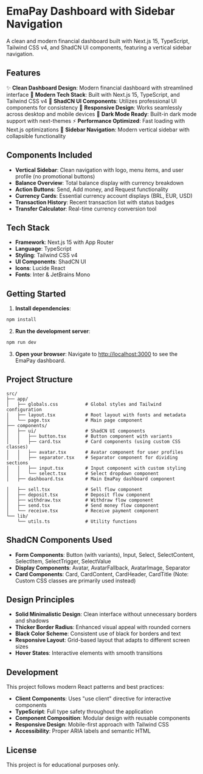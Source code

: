 # EmaPay Dashboard with Sidebar Navigation

A clean and modern financial dashboard built with Next.js 15, TypeScript, Tailwind CSS v4, and ShadCN UI components, featuring a vertical sidebar navigation.

## Features

✨ **Clean Dashboard Design**: Modern financial dashboard with streamlined interface
🎨 **Modern Tech Stack**: Built with Next.js 15, TypeScript, and Tailwind CSS v4
🧩 **ShadCN UI Components**: Utilizes professional UI components for consistency
📱 **Responsive Design**: Works seamlessly across desktop and mobile devices
🌙 **Dark Mode Ready**: Built-in dark mode support with next-themes
⚡ **Performance Optimized**: Fast loading with Next.js optimizations
🔧 **Sidebar Navigation**: Modern vertical sidebar with collapsible functionality

## Components Included

- **Vertical Sidebar**: Clean navigation with logo, menu items, and user profile (no promotional buttons)
- **Balance Overview**: Total balance display with currency breakdown
- **Action Buttons**: Send, Add money, and Request functionality
- **Currency Cards**: Essential currency account displays (BRL, EUR, USD)
- **Transaction History**: Recent transaction list with status badges
- **Transfer Calculator**: Real-time currency conversion tool

## Tech Stack

- **Framework**: Next.js 15 with App Router
- **Language**: TypeScript
- **Styling**: Tailwind CSS v4
- **UI Components**: ShadCN UI
- **Icons**: Lucide React
- **Fonts**: Inter & JetBrains Mono

## Getting Started

1. **Install dependencies**:
```bash
npm install
```

2. **Run the development server**:
```bash
npm run dev
```

3. **Open your browser**:
Navigate to [http://localhost:3000](http://localhost:3000) to see the EmaPay dashboard.

## Project Structure

```
src/
├── app/
│   ├── globals.css          # Global styles and Tailwind configuration
│   ├── layout.tsx           # Root layout with fonts and metadata
│   └── page.tsx             # Main page component
├── components/
│   ├── ui/                  # ShadCN UI components
│   │   ├── button.tsx       # Button component with variants
│   │   ├── card.tsx         # Card components (using custom CSS classes)
│   │   ├── avatar.tsx       # Avatar component for user profiles
│   │   ├── separator.tsx    # Separator component for dividing sections
│   │   ├── input.tsx        # Input component with custom styling
│   │   └── select.tsx       # Select dropdown component
│   ├── dashboard.tsx        # Main EmaPay dashboard component

│   ├── sell.tsx             # Sell flow component
│   ├── deposit.tsx          # Deposit flow component
│   ├── withdraw.tsx         # Withdraw flow component
│   ├── send.tsx             # Send money flow component
│   └── receive.tsx          # Receive payment component
└── lib/
    └── utils.ts             # Utility functions
```

## ShadCN Components Used

- **Form Components**: Button (with variants), Input, Select, SelectContent, SelectItem, SelectTrigger, SelectValue
- **Display Components**: Avatar, AvatarFallback, AvatarImage, Separator
- **Card Components**: Card, CardContent, CardHeader, CardTitle (Note: Custom CSS classes are primarily used instead)

## Design Principles

- **Solid Minimalistic Design**: Clean interface without unnecessary borders and shadows
- **Thicker Border Radius**: Enhanced visual appeal with rounded corners
- **Black Color Scheme**: Consistent use of black for borders and text
- **Responsive Layout**: Grid-based layout that adapts to different screen sizes
- **Hover States**: Interactive elements with smooth transitions

## Development

This project follows modern React patterns and best practices:

- **Client Components**: Uses "use client" directive for interactive components
- **TypeScript**: Full type safety throughout the application
- **Component Composition**: Modular design with reusable components
- **Responsive Design**: Mobile-first approach with Tailwind CSS
- **Accessibility**: Proper ARIA labels and semantic HTML

## License

This project is for educational purposes only.
